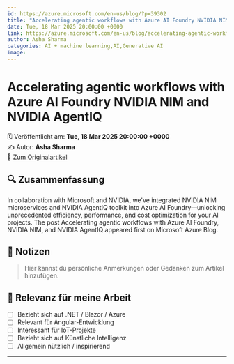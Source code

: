 ```yaml
---
id: https://azure.microsoft.com/en-us/blog/?p=39302
title: "Accelerating agentic workflows with Azure AI Foundry NVIDIA NIM and NVIDIA AgentIQ"
date: Tue, 18 Mar 2025 20:00:00 +0000
link: https://azure.microsoft.com/en-us/blog/accelerating-agentic-workflows-with-azure-ai-foundry-nvidia-nim-and-nvidia-agentiq/
author: Asha Sharma
categories: AI + machine learning,AI,Generative AI
image: 
---
```


# Accelerating agentic workflows with Azure AI Foundry NVIDIA NIM and NVIDIA AgentIQ

🗓️ Veröffentlicht am: **Tue, 18 Mar 2025 20:00:00 +0000**  
✍️ Autor: **Asha Sharma**  
🔗 [Zum Originalartikel](https://azure.microsoft.com/en-us/blog/accelerating-agentic-workflows-with-azure-ai-foundry-nvidia-nim-and-nvidia-agentiq/)

## 🔍 Zusammenfassung

In collaboration with Microsoft and NVIDIA, we've integrated NVIDIA NIM microservices and NVIDIA AgentIQ toolkit into Azure AI Foundry—unlocking unprecedented efficiency, performance, and cost optimization for your AI projects. The post Accelerating agentic workflows with Azure AI Foundry, NVIDIA NIM, and NVIDIA AgentIQ appeared first on Microsoft Azure Blog. 

## 📌 Notizen

> Hier kannst du persönliche Anmerkungen oder Gedanken zum Artikel hinzufügen.

## 🧠 Relevanz für meine Arbeit

- [ ] Bezieht sich auf .NET / Blazor / Azure
- [ ] Relevant für Angular-Entwicklung
- [ ] Interessant für IoT-Projekte
- [ ] Bezieht sich auf Künstliche Intelligenz
- [ ] Allgemein nützlich / inspirierend

---
